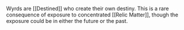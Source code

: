 Wyrds are [[Destined]] who create their own destiny. This is a rare consequence of exposure to concentrated [[Relic Matter]], though the exposure could be in either the future or the past.

